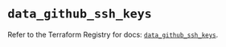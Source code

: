 # `data_github_ssh_keys`

Refer to the Terraform Registry for docs: [`data_github_ssh_keys`](https://registry.terraform.io/providers/integrations/github/6.0.0/docs/data-sources/ssh_keys).
